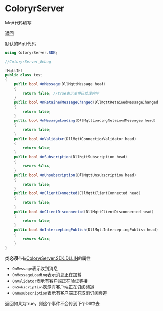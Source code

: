 # ColoryrServer

Mqtt代码编写

[返回](code.md)

默认的Mqtt代码  

```C#
using ColoryrServer.SDK;

//ColoryrServer_Debug

[MqttIN]
public class test
{
    public bool OnMessage(DllMqttMessage head)
    {
        return false; //true表示事件已处理完毕
    }
    public bool OnRetainedMessageChanged(DllMqttRetainedMessageChanged head)
    {
        return false;
    }
    public bool OnMessageLoading(DllMqttLoadingRetainedMessages head)
    {
        return false;
    }
    public bool OnValidator(DllMqttConnectionValidator head)
    {
        return false;
    }
    public bool OnSubscription(DllMqttSubscription head)
    {
        return false;
    }
    public bool OnUnsubscription(DllMqttUnsubscription head)
    {
        return false;
    }
    public bool OnClientConnected(DllMqttClientConnected head)
    {
        return false;
    }
    public bool OnClientDisconnected(DllMqttClientDisconnected head)
    {
        return false;
    }
    public bool OnInterceptingPublish(DllMqttInterceptingPublish head)
    {
        return false;
    }
}
```

类**必须**带有[ColoryrServer.SDK.DLLIN](../../src/ColoryrServer/Core/SDK/NotesSDK.cs#L21)的属性 

- `OnMessage`表示收到消息
- `OnMessageLoading`表示消息正在加载
- `OnValidator`表示有客户端正在验证链接
- `OnSubscription`表示有客户端正在订阅频道
- `OnUnsubscription`表示有客户端正在取消订阅频道

返回如果为true，则这个事件不会传到下个Dll中去

